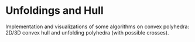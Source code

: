 # Unfoldings and Hull

Implementation and visualizations of some algorithms on convex polyhedra: 2D/3D convex hull
and unfolding polyhedra (with possible crosses).

